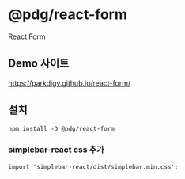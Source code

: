 # @pdg/react-form

React Form

## Demo 사이트
https://parkdigy.github.io/react-form/

## 설치
```shell
npm install -D @pdg/react-form
```

### simplebar-react css 추가
```
import 'simplebar-react/dist/simplebar.min.css';
```
